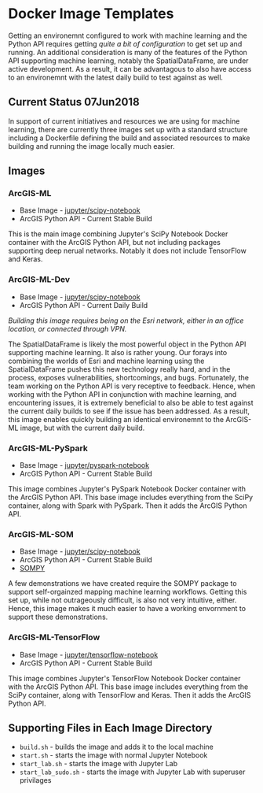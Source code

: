 # Docker Image Templates

Getting an environemnt configured to work with machine learning and the Python API requires getting _quite a bit of configuration_ to get set up and running. An additional consideration is many of the features of the Python API supporting machine learning, notably the SpatialDataFrame, are under active development. As a result, it can be advantagous to also have access to an environemnt with the latest daily build to test against as well.

## Current Status 07Jun2018

In support of current initiatives and resources we are using for machine learning, there are currently three images set up with a standard structure including a Dockerfile defining the build and associated resources to make building and running the image locally much easier.

## Images

### ArcGIS-ML

- Base Image - [jupyter/scipy-notebook](http://jupyter-docker-stacks.readthedocs.io/en/latest/using/selecting.html#jupyter-scipy-notebook)
- ArcGIS Python API - Current Stable Build

This is the main image combining Jupyter's SciPy Notebook Docker container with the ArcGIS Python API, but not including packages supporting deep nerual networks. Notably it does not include TensorFlow and Keras.

### ArcGIS-ML-Dev

- Base Image - [jupyter/scipy-notebook](http://jupyter-docker-stacks.readthedocs.io/en/latest/using/selecting.html#jupyter-scipy-notebook)
- ArcGIS Python API - Current Daily Build

_Building this image requires being on the Esri network, either in an office location, or connected through VPN._

The SpatialDataFrame is likely the most powerful object in the Python API supporting machine learning. It also is rather young. Our forays into combining the worlds of Esri and machine learning using the SpatialDataFrame pushes this new technology really hard, and in the process, exposes vulnerabilities, shortcomings, and bugs. Fortunately, the team working on the Python API is very receptive to feedback. Hence, when working with the Python API in conjunction with machine learning, and encountering issues, it is extremely beneficial to also be able to test against the current daily builds to see if the issue has been addressed. As a result, this image enables quickly building an identical environemnt to the ArcGIS-ML image, but with the current daily build.

### ArcGIS-ML-PySpark

- Base Image - [jupyter/pyspark-notebook](http://jupyter-docker-stacks.readthedocs.io/en/latest/using/selecting.html#jupyter-pyspark-notebook)
- ArcGIS Python API - Current Stable Build

This image combines Jupyter's PySpark Notebook Docker container with the ArcGIS Python API. This base image includes everything from the SciPy container, along with Spark with PySpark. Then it adds the ArcGIS Python API.

### ArcGIS-ML-SOM

- Base Image - [jupyter/scipy-notebook](http://jupyter-docker-stacks.readthedocs.io/en/latest/using/selecting.html#jupyter-scipy-notebook)
- ArcGIS Python API - Current Stable Build
- [SOMPY](https://github.com/sevamoo/SOMPY)

A few demonstrations we have created require the SOMPY package to support self-orgainzed mapping machine learning workflows. Getting this set up, while not outrageously difficult, is also not very intuitive, either. Hence, this image makes it much easier to have a working envornment to support these demonstrations.

### ArcGIS-ML-TensorFlow

- Base Image - [jupyter/tensorflow-notebook](http://jupyter-docker-stacks.readthedocs.io/en/latest/using/selecting.html#jupyter-tensorflow-notebook)
- ArcGIS Python API - Current Stable Build

This image combines Jupyter's TensorFlow Notebook Docker container with the ArcGIS Python API. This base image includes everything from the SciPy container, along with TensorFlow and Keras. Then it adds the ArcGIS Python API.

## Supporting Files in Each Image Directory
- `build.sh` - builds the image and adds it to the local machine
- `start.sh` - starts the image with normal Jupyter Notebook
- `start_lab.sh` - starts the image with Jupyter Lab
- `start_lab_sudo.sh` - starts the image with Jupyter Lab with superuser privilages